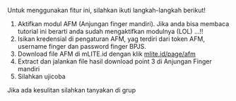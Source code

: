 Untuk menggunakan fitur ini, silahkan ikuti langkah-langkah berikut!
1. Aktifkan modul AFM (Anjungan finger mandiri). Jika anda bisa membaca tutorial ini berarti anda sudah mengaktifkan modulnya (LOL) ...!!
2. Isikan kredensial di pengaturan AFM, yag terdiri dari token AFM, username finger dan password finger BPJS.
3. Download file AFM di mLITE.id dengan klik <a href="https://mlite.id/page/afm" target="_blank">mlite.id/page/afm</a>
4. Extract dan jalankan file hasil download point 3 di Anjungan Finger mandiri
5. Silahkan ujicoba

Jika ada kesulitan silahkan tanyakan di grup
